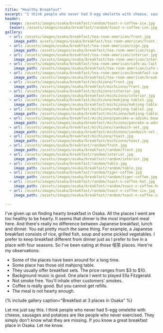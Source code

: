 ```yaml
---
title: "Healthy Breakfast"
excerpt: "I think people who never had 5-egg omelette with cheese, sausages and potatoes are like people who never exercised. They simply don't know what they are missing."
header:
  image: /assets/images/osaka/breakfast/random/toast-n-coffee-ice.jpg
  teaser: /assets/images/osaka/breakfast/random/toast-n-coffee-ice.jpg
gallery:
  - url: /assets/images/osaka/breakfast/tea-room-american/front.jpg
    image_path: assets/images/osaka/breakfast/tea-room-american/front.jpg
  - url: /assets/images/osaka/breakfast/tea-room-american/sign.jpg
    image_path: /assets/images/osaka/breakfast/tea-room-american/sign.jpg
  - url: /assets/images/osaka/breakfast/tea-room-american/interior.jpg
    image_path: /assets/images/osaka/breakfast/tea-room-american/interior.jpg
  - url: /assets/images/osaka/breakfast/tea-room-american/cafe-au-lait.jpg
    image_path: /assets/images/osaka/breakfast/tea-room-american/cafe-au-lait.jpg
  - url: /assets/images/osaka/breakfast/tea-room-american/breakfast-sanwich.jpg
    image_path: /assets/images/osaka/breakfast/tea-room-american/breakfast-sanwich.jpg
  - url: /assets/images/osaka/breakfast/michizono/front.jpg
    image_path: /assets/images/osaka/breakfast/michizono/front.jpg
  - url: /assets/images/osaka/breakfast/michizono/interior.jpg
    image_path: /assets/images/osaka/breakfast/michizono/interior.jpg
  - url: /assets/images/osaka/breakfast/michizono/mahjong-table1.jpg
    image_path: /assets/images/osaka/breakfast/michizono/mahjong-table1.jpg
  - url: /assets/images/osaka/breakfast/michizono/mahjong-table2.jpg
    image_path: /assets/images/osaka/breakfast/michizono/mahjong-table2.jpg
  - url: /assets/images/osaka/breakfast/michizono/pancake-w-adzuki-beans.jpg
    image_path: /assets/images/osaka/breakfast/michizono/pancake-w-adzuki-beans.jpg
  - url: /assets/images/osaka/breakfast/michizono/sandwich-set.jpg
    image_path: /assets/images/osaka/breakfast/michizono/sandwich-set.jpg
  - url: /assets/images/osaka/breakfast/michizono/toast.jpg
    image_path: /assets/images/osaka/breakfast/michizono/toast.jpg
  - url: /assets/images/osaka/breakfast/random/front.jpg    
    image_path: /assets/images/osaka/breakfast/random/front.jpg
  - url: /assets/images/osaka/breakfast/random/interior.jpg
    image_path: /assets/images/osaka/breakfast/random/interior.jpg
  - url: /assets/images/osaka/breakfast/random/table.jpg
    image_path: /assets/images/osaka/breakfast/random/table.jpg
  - url: /assets/images/osaka/breakfast/random/tiger-coffee.jpg
    image_path: /assets/images/osaka/breakfast/random/tiger-coffee.jpg
  - url: /assets/images/osaka/breakfast/random/toast-n-coffee-hot.jpg
    image_path: /assets/images/osaka/breakfast/random/toast-n-coffee-hot.jpg
  - url: /assets/images/osaka/breakfast/random/toast-n-coffee-ice.jpg
    image_path: /assets/images/osaka/breakfast/random/toast-n-coffee-ice.jpg
      
---
```


I've given up on finding hearty breakfast in Osaka. All the places I went are too healthy to be hearty. It seems that dinner is the most important meal here. And there's really no difference between Japanese breakfast, lunch and dinner. You eat pretty much the same thing. For example, a Japanese breakfast consists of rice, grilled fish, soup and some pickled vegetables. I prefer to keep breakfast different from dinner just as I prefer to live in a place with four seasons. So I've been eating at those 喫茶 places. Here're my observations:

* Some of the places have been around for a long time.
* Some place has those old mahjong table. 
* They usually offer breakfast sets. The price ranges from $3 to $10. 
* Background music is good. One place I went to played Ella Fitzgerald.
* Not smoke free. You'll inhale other customers' smokes.
* Coffee is really good. But you cannot get refills.
* The meal is not hearty enough.  

{% include gallery caption="Breakfast at 3 places in Osaka" %}

Let me just say this. I think people who never had 5-egg omelette with cheese, sausages and potatoes are like people who never exercised. They simply don't know what they are missing. If you know a great breakfast place in Osaka. Let me know. 

